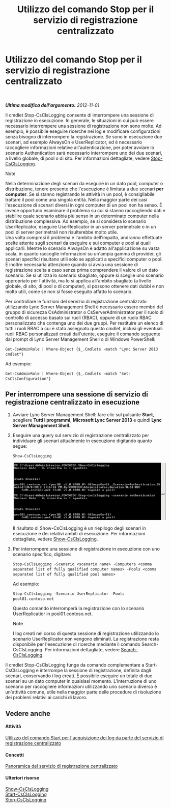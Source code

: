 ﻿---
title: Utilizzo del comando Stop per il servizio di registrazione centralizzato
TOCTitle: Utilizzo del comando Stop per il servizio di registrazione centralizzato
ms:assetid: 09ac093e-8f30-4874-84b4-12548ac8c898
ms:mtpsurl: https://technet.microsoft.com/it-it/library/JJ687964(v=OCS.15)
ms:contentKeyID: 49887437
ms.date: 08/24/2015
mtps_version: v=OCS.15
ms.translationtype: HT
---

# Utilizzo del comando Stop per il servizio di registrazione centralizzato

 

_**Ultima modifica dell'argomento:** 2012-11-01_

Il cmdlet Stop-CsClsLogging consente di interrompere una sessione di registrazione in esecuzione. In generale, le situazioni in cui può essere necessario interrompere una sessione di registrazione non sono molte. Ad esempio, è possibile eseguire ricerche nei log e modificare configurazioni senza bisogno di interrompere la registrazione. Se sono in esecuzione due scenari, ad esempio AlwaysOn e UserReplicator, ed è necessario raccogliere informazioni relative all'autenticazione, per poter avviare lo scenario Authentication sarà necessario interrompere uno dei due scenari, a livello globale, di pool o di sito. Per informazioni dettagliate, vedere [Stop-CsClsLogging](https://docs.microsoft.com/en-us/powershell/module/skype/Stop-CsClsLogging).


> [!NOTE]
> Nella determinazione degli scenari da eseguire in un dato pool, computer o distribuzione, tenere presente che l'esecuzione è limitata a due scenari <STRONG>per computer</STRONG>. Se si stanno registrando le attività in un pool, è consigliabile trattare il pool come una singola entità. Nella maggior parte dei casi l'esecuzione di scenari diversi in ogni computer di un pool non ha senso. È invece opportuno esaminare il problema su cui si stanno raccogliendo dati e stabilire quale scenario abbia più senso in un determinato computer nella distribuzione complessiva. Ad esempio, se si considera lo scenario UserReplicator, eseguire UserReplicator in un server perimetrale o in un pool di server perimetrali non risulterebbe molto utile.<BR>Una volta compresi il problema e l'ambito dell'impatto, andranno effettuate scelte attente sugli scenari da eseguire e sui computer e pool ai quali applicarli. Mentre lo scenario AlwaysOn è adatto all'applicazione su vasta scala, in quanto raccoglie informazioni su un'ampia gamma di provider, gli scenari specifici risultano utili solo se applicati a specifici computer o pool. È inoltre necessaria attenzione quando si avvia una sessione di registrazione scelta a caso senza prima comprendere il valore di un dato scenario. Se si utilizza lo scenario sbagliato, oppure si sceglie uno scenario appropriato per l'attività, ma lo si applica all'ambito sbagliato (a livello globale, di sito, di pool o di computer), si possono ottenere dati dubbi e non molto utili, come se non si fosse eseguito affatto lo scenario.



Per controllare le funzioni del servizio di registrazione centralizzato utilizzando Lync Server Management Shell è necessario essere membri del gruppo di sicurezza CsAdministrator o CsServerAdministrator per il ruolo di controllo di accesso basato sui ruoli (RBAC), oppure di un ruolo RBAC personalizzato che contenga uno dei due gruppi. Per restituire un elenco di tutti i ruoli RBAC a cui è stato assegnato questo cmdlet, inclusi gli eventuali ruoli RBAC personalizzati creati dall'utente, eseguire il comando seguente dal prompt di Lync Server Management Shell o di Windows PowerShell:

    Get-CsAdminRole | Where-Object {$_.Cmdlets -match "Lync Server 2013 cmdlet"}

Ad esempio:

    Get-CsAdminRole | Where-Object {$_.Cmdlets -match "Set-CsClsConfiguration"}

## Per interrompere una sessione di servizio di registrazione centralizzato in esecuzione

1.  Avviare Lync Server Management Shell: fare clic sul pulsante **Start**, scegliere **Tutti i programmi**, **Microsoft Lync Server 2013** e quindi **Lync Server Management Shell**.

2.  Eseguire una query sul servizio di registrazione centralizzato per individuare gli scenari attualmente in esecuzione digitando quanto segue:
    
        Show-CsClsLogging
    
    ![Console di Windows PowerShell dopo la chiamata a Show-CsCl](images/JJ687964.eb190c32-529c-4277-a731-52c47d22d8fa(OCS.15).jpg "Console di Windows PowerShell dopo la chiamata a Show-CsCl")
    
    Il risultato di Show-CsClsLogging è un riepilogo degli scenari in esecuzione e dei relativi ambiti di esecuzione. Per informazioni dettagliate, vedere [Show-CsClsLogging](https://docs.microsoft.com/en-us/powershell/module/skype/Show-CsClsLogging).

3.  Per interrompere una sessione di registrazione in esecuzione con uno scenario specifico, digitare:
    
        Stop-CsClsLogging -Scenario <scenario name> -Computers <comma separated list of fully qualified computer names> -Pools <comma separated list of fully qualified pool names>
    
    Ad esempio:
    
        Stop-CsClsLogging -Scenario UserReplicator -Pools pool01.contoso.net
    
    Questo comando interromperà la registrazione con lo scenario UserReplicatior in pool01.contoso.net.
    

    > [!NOTE]
    > I log creati nel corso di questa sessione di registrazione utilizzando lo scenario UserReplicator non vengono eliminati. La registrazione resta disponibile per l'esecuzione di ricerche mediante il comando Search-CsClsLogging. Per informazioni dettagliate, vedere <A href="https://docs.microsoft.com/en-us/powershell/module/skype/Search-CsClsLogging">Search-CsClsLogging</A>.



Il cmdlet Stop-CsClsLogging funge da comando complementare a Start-CsClsLogging e interrompe la sessione di registrazione, definita dagli scenari, conservando i log creati. È possibile eseguire un totale di due scenari su un dato computer in qualsiasi momento. L'interruzione di uno scenario per raccogliere informazioni utilizzando uno scenario diverso è un'attività comune, utile nella maggior parte delle procedure di risoluzione dei problemi relativi ai carichi di lavoro.

## Vedere anche

#### Attività

[Utilizzo del comando Start per l'acquisizione dei log da parte del servizio di registrazione centralizzato](lync-server-2013-using-start-for-the-centralized-logging-service-to-capture-logs.md)  

#### Concetti

[Panoramica del servizio di registrazione centralizzato](lync-server-2013-overview-of-the-centralized-logging-service.md)  

#### Ulteriori risorse

[Show-CsClsLogging](https://docs.microsoft.com/en-us/powershell/module/skype/Show-CsClsLogging)  
[Start-CsClsLogging](https://docs.microsoft.com/en-us/powershell/module/skype/Start-CsClsLogging)  
[Stop-CsClsLogging](https://docs.microsoft.com/en-us/powershell/module/skype/Stop-CsClsLogging)

